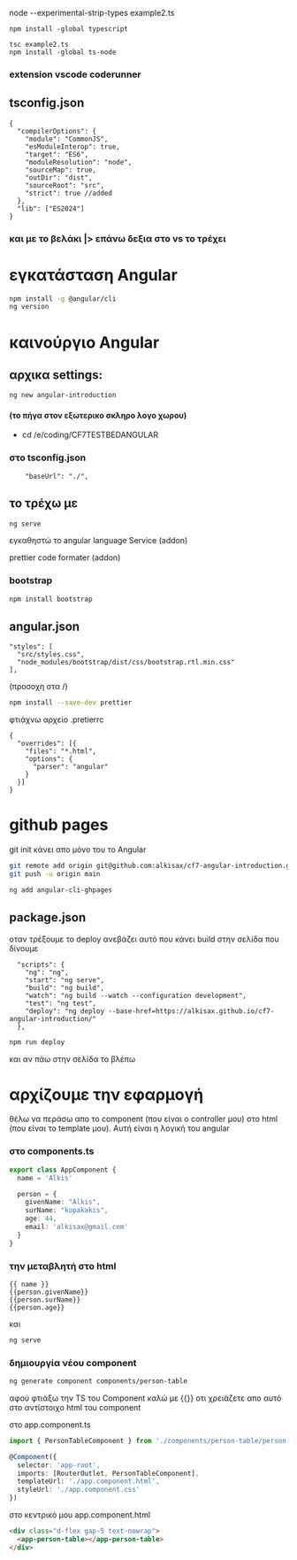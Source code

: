 node --experimental-strip-types example2.ts

```
npm install -global typescript
```

```
tsc example2.ts
npm install -global ts-node
```

### extension vscode coderunner

## tsconfig.json
```
{
  "compilerOptions": {
    "module": "CommonJS",
    "esModuleInterop": true,
    "target": "ES6",
    "moduleResolution": "node",
    "sourceMap": true,
    "outDir": "dist",
    "sourceRoot": "src",
    "strict": true //added
  },
  "lib": ["ES2024"]
}
```
### και με το βελάκι |> επάνω δεξια στο vs το τρέχει

# εγκατάσταση Angular
```bash
npm install -g @angular/cli
ng version
```
# καινούργιο Angular
## αρχικα settings:
```bash
ng new angular-introduction
```
#### (το πήγα στον εξωτερικο σκληρο λογο χωρου)
- cd /e/coding/CF7TESTBEDANGULAR

### στο tsconfig.json
```
    "baseUrl": "./",
```

## το τρέχω με
```bash
ng serve
```

 εγκαθηστώ το angular language Service (addon)

 prettier code formater (addon)

 ### bootstrap
 ```bash
 npm install bootstrap
 ```
 ## angular.json
```
"styles": [
  "src/styles.css",
  "node_modules/bootstrap/dist/css/bootstrap.rtl.min.css"
],
```` 
(προσοχη στα /)
```bash
npm install --save-dev prettier
```

φτιάχνω αρχείο .pretierrc
```
{
  "overrides": [{
    "files": "*.html",
    "options": {
      "parser": "angular"
    }
  }]
}
```

# github pages
git init κάνει απο μόνο του το Angular
```bash
git remote add origin git@github.com:alkisax/cf7-angular-introduction.git
git push -u origin main

ng add angular-cli-ghpages

```

## package.json
οταν τρέξουμε το deploy ανεβάζει αυτό που κάνει build στην σελίδα που δίνουμε
```
  "scripts": {
    "ng": "ng",
    "start": "ng serve",
    "build": "ng build",
    "watch": "ng build --watch --configuration development",
    "test": "ng test",
    "deploy": "ng deploy --base-href=https://alkisax.github.io/cf7-angular-introduction/"
  },
```
```bash
npm run deploy
```
και αν πάω στην σελίδα το βλέπω

# αρχίζουμε την εφαρμογή
θέλω να περάσω απο το component (που είναι ο controller μου) στο html (που είναι το template μου). Αυτή είναι η λογική του angular

### στο components.ts
```typescript
export class AppComponent {
  name = 'Alkis'

  person = {
    givenName: "Alkis",
    surName: "kopakakis",
    age: 44,
    email: 'alkisax@gmail.com'
  }
}
```

### την μεταβλητή στο html
```
{{ name }}
{{person.givenName}}
{{person.surName}}
{{person.age}}
```
και
```bash
ng serve
```

### δημιουργία νέου component

```bash
ng generate component components/person-table
```
αφού φτιάξω την TS του Component καλώ με {{}} οτι χρειάζετε απο αυτό στο αντίστοιχο html του component

στο app.component.ts
```typescript
import { PersonTableComponent } from './components/person-table/person-table.component';

@Component({
  selector: 'app-root',
  imports: [RouterOutlet, PersonTableComponent],
  templateUrl: './app.component.html',
  styleUrl: './app.component.css'
})
```

στο κεντρικό μου app.component.html
```html
<div class="d-flex gap-5 text-nowrap">
  <app-person-table></app-person-table>
</div>
```










